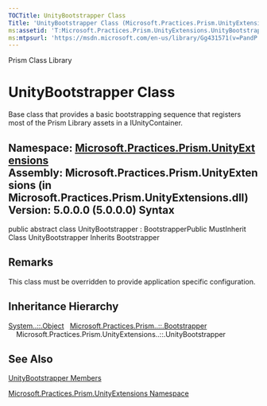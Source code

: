```yaml
---
TOCTitle: UnityBootstrapper Class
Title: 'UnityBootstrapper Class (Microsoft.Practices.Prism.UnityExtensions)'
ms:assetid: 'T:Microsoft.Practices.Prism.UnityExtensions.UnityBootstrapper'
ms:mtpsurl: 'https://msdn.microsoft.com/en-us/library/Gg431571(v=PandP.50)'
---
```


Prism Class Library

UnityBootstrapper Class
=======================

Base class that provides a basic bootstrapping sequence that registers most of the Prism Library assets in a IUnityContainer.

**Namespace:** [Microsoft.Practices.Prism.UnityExtensions](https://msdn.microsoft.com/n:microsoft.practices.prism.unityextensions)
**Assembly:** Microsoft.Practices.Prism.UnityExtensions (in Microsoft.Practices.Prism.UnityExtensions.dll) Version: 5.0.0.0 (5.0.0.0)
Syntax
------

<span id="syntaxToggle"></span>public abstract class UnityBootstrapper : BootstrapperPublic MustInherit Class UnityBootstrapper Inherits Bootstrapper

Remarks
-------

<span id="remarksToggle"></span> This class must be overridden to provide application specific configuration.

Inheritance Hierarchy
---------------------

<span id="familyToggle"></span>[System..::.Object](http://msdn2.microsoft.com/en-us/library/e5kfa45b)
  [Microsoft.Practices.Prism..::.Bootstrapper](https://msdn.microsoft.com/t:microsoft.practices.prism.bootstrapper)
    Microsoft.Practices.Prism.UnityExtensions..::.UnityBootstrapper

See Also
--------

<span id="seeAlsoToggle"></span>
[UnityBootstrapper Members](https://msdn.microsoft.com/allmembers.t:microsoft.practices.prism.unityextensions.unitybootstrapper)

[Microsoft.Practices.Prism.UnityExtensions Namespace](https://msdn.microsoft.com/n:microsoft.practices.prism.unityextensions)
